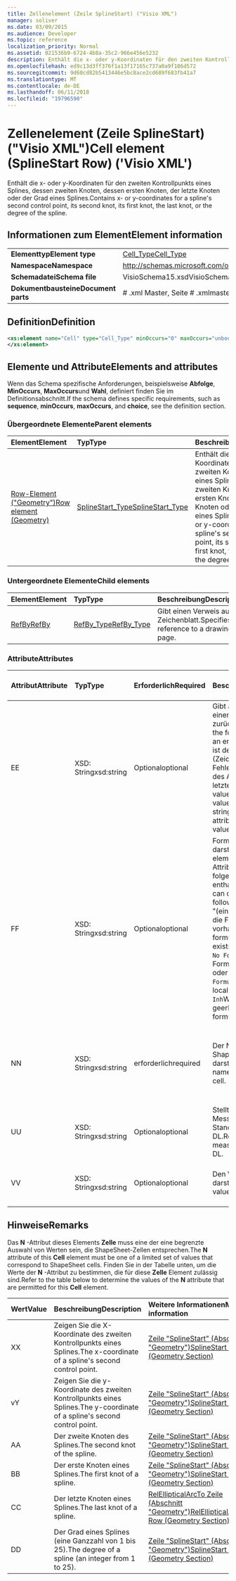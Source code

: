 ```yaml
---
title: Zellenelement (Zeile SplineStart) ("Visio XML")
manager: soliver
ms.date: 03/09/2015
ms.audience: Developer
ms.topic: reference
localization_priority: Normal
ms.assetid: 021536b9-6724-4b8a-35c2-966e456e5232
description: Enthält die x- oder y-Koordinaten für den zweiten Kontrollpunkts eines Splines, dessen zweiten Knoten, dessen ersten Knoten, der letzte Knoten oder der Grad eines Splines.
ms.openlocfilehash: ed9c13d3ff376f1a13f17165c737a0a9f186d572
ms.sourcegitcommit: 9d60cd82b5413446e5bc8ace2cd689f683fb41a7
ms.translationtype: MT
ms.contentlocale: de-DE
ms.lasthandoff: 06/11/2018
ms.locfileid: "19796590"
---
```

# <a name="cell-element-splinestart-row-visio-xml"></a><span data-ttu-id="6d88c-103">Zellenelement (Zeile SplineStart) ("Visio XML")</span><span class="sxs-lookup"><span data-stu-id="6d88c-103">Cell element (SplineStart Row) ('Visio XML')</span></span>

<span data-ttu-id="6d88c-104">Enthält die x- oder y-Koordinaten für den zweiten Kontrollpunkts eines Splines, dessen zweiten Knoten, dessen ersten Knoten, der letzte Knoten oder der Grad eines Splines.</span><span class="sxs-lookup"><span data-stu-id="6d88c-104">Contains x- or y-coordinates for a spline's second control point, its second knot, its first knot, the last knot, or the degree of the spline.</span></span>
  
## <a name="element-information"></a><span data-ttu-id="6d88c-105">Informationen zum Element</span><span class="sxs-lookup"><span data-stu-id="6d88c-105">Element information</span></span>

|||
|:-----|:-----|
|<span data-ttu-id="6d88c-106">**Elementtyp**</span><span class="sxs-lookup"><span data-stu-id="6d88c-106">**Element type**</span></span> <br/> |[<span data-ttu-id="6d88c-107">Cell_Type</span><span class="sxs-lookup"><span data-stu-id="6d88c-107">Cell_Type</span></span>](cell_type-complextypevisio-xml.md) <br/> |
|<span data-ttu-id="6d88c-108">**Namespace**</span><span class="sxs-lookup"><span data-stu-id="6d88c-108">**Namespace**</span></span> <br/> |http://schemas.microsoft.com/office/visio/2012/main  <br/> |
|<span data-ttu-id="6d88c-109">**Schemadatei**</span><span class="sxs-lookup"><span data-stu-id="6d88c-109">**Schema file**</span></span> <br/> |<span data-ttu-id="6d88c-110">VisioSchema15.xsd</span><span class="sxs-lookup"><span data-stu-id="6d88c-110">VisioSchema15.xsd</span></span>  <br/> |
|<span data-ttu-id="6d88c-111">**Dokumentbausteine**</span><span class="sxs-lookup"><span data-stu-id="6d88c-111">**Document parts**</span></span> <br/> |<span data-ttu-id="6d88c-112"># .xml Master, Seite # .xml</span><span class="sxs-lookup"><span data-stu-id="6d88c-112">master#.xml, page#.xml</span></span>  <br/> |
   
## <a name="definition"></a><span data-ttu-id="6d88c-113">Definition</span><span class="sxs-lookup"><span data-stu-id="6d88c-113">Definition</span></span>

```XML
<xs:element name="Cell" type="Cell_Type" minOccurs="0" maxOccurs="unbounded" >
</xs:element>
```

## <a name="elements-and-attributes"></a><span data-ttu-id="6d88c-114">Elemente und Attribute</span><span class="sxs-lookup"><span data-stu-id="6d88c-114">Elements and attributes</span></span>

<span data-ttu-id="6d88c-115">Wenn das Schema spezifische Anforderungen, beispielsweise **Abfolge**, **MinOccurs**, **MaxOccurs**und **Wahl**, definiert finden Sie im Definitionsabschnitt.</span><span class="sxs-lookup"><span data-stu-id="6d88c-115">If the schema defines specific requirements, such as **sequence**, **minOccurs**, **maxOccurs**, and **choice**, see the definition section.</span></span> 
  
### <a name="parent-elements"></a><span data-ttu-id="6d88c-116">Übergeordnete Elemente</span><span class="sxs-lookup"><span data-stu-id="6d88c-116">Parent elements</span></span>

|<span data-ttu-id="6d88c-117">**Element**</span><span class="sxs-lookup"><span data-stu-id="6d88c-117">**Element**</span></span>|<span data-ttu-id="6d88c-118">**Typ**</span><span class="sxs-lookup"><span data-stu-id="6d88c-118">**Type**</span></span>|<span data-ttu-id="6d88c-119">**Beschreibung**</span><span class="sxs-lookup"><span data-stu-id="6d88c-119">**Description**</span></span>|
|:-----|:-----|:-----|
|[<span data-ttu-id="6d88c-120">Row-Element ("Geometry")</span><span class="sxs-lookup"><span data-stu-id="6d88c-120">Row element (Geometry)</span></span>](row-element-geometry-sectionvisio-xml.md) <br/> |[<span data-ttu-id="6d88c-121">SplineStart_Type</span><span class="sxs-lookup"><span data-stu-id="6d88c-121">SplineStart_Type</span></span>](splinestart_type-complextypevisio-xml.md) <br/> |<span data-ttu-id="6d88c-122">Enthält die x- oder y-Koordinaten für den zweiten Kontrollpunkts eines Splines, dessen zweiten Knoten, dessen ersten Knoten, der letzte Knoten oder der Grad eines Splines.</span><span class="sxs-lookup"><span data-stu-id="6d88c-122">Contains x- or y-coordinates for a spline's second control point, its second knot, its first knot, the last knot, or the degree of the spline.</span></span>  <br/> |
   
### <a name="child-elements"></a><span data-ttu-id="6d88c-123">Untergeordnete Elemente</span><span class="sxs-lookup"><span data-stu-id="6d88c-123">Child elements</span></span>

|<span data-ttu-id="6d88c-124">**Element**</span><span class="sxs-lookup"><span data-stu-id="6d88c-124">**Element**</span></span>|<span data-ttu-id="6d88c-125">**Typ**</span><span class="sxs-lookup"><span data-stu-id="6d88c-125">**Type**</span></span>|<span data-ttu-id="6d88c-126">**Beschreibung**</span><span class="sxs-lookup"><span data-stu-id="6d88c-126">**Description**</span></span>|
|:-----|:-----|:-----|
|[<span data-ttu-id="6d88c-127">RefBy</span><span class="sxs-lookup"><span data-stu-id="6d88c-127">RefBy</span></span>](refby-element-cell_type-complextypevisio-xml.md) <br/> |[<span data-ttu-id="6d88c-128">RefBy_Type</span><span class="sxs-lookup"><span data-stu-id="6d88c-128">RefBy_Type</span></span>](refby_type-complextypevisio-xml.md) <br/> |<span data-ttu-id="6d88c-129">Gibt einen Verweis auf ein Zeichenblatt.</span><span class="sxs-lookup"><span data-stu-id="6d88c-129">Specifies a reference to a drawing page.</span></span>  <br/> |
   
### <a name="attributes"></a><span data-ttu-id="6d88c-130">Attribute</span><span class="sxs-lookup"><span data-stu-id="6d88c-130">Attributes</span></span>

|<span data-ttu-id="6d88c-131">**Attribut**</span><span class="sxs-lookup"><span data-stu-id="6d88c-131">**Attribute**</span></span>|<span data-ttu-id="6d88c-132">**Typ**</span><span class="sxs-lookup"><span data-stu-id="6d88c-132">**Type**</span></span>|<span data-ttu-id="6d88c-133">**Erforderlich**</span><span class="sxs-lookup"><span data-stu-id="6d88c-133">**Required**</span></span>|<span data-ttu-id="6d88c-134">**Beschreibung**</span><span class="sxs-lookup"><span data-stu-id="6d88c-134">**Description**</span></span>|<span data-ttu-id="6d88c-135">**Mögliche Werte**</span><span class="sxs-lookup"><span data-stu-id="6d88c-135">**Possible values**</span></span>|
|:-----|:-----|:-----|:-----|:-----|
|<span data-ttu-id="6d88c-136">E</span><span class="sxs-lookup"><span data-stu-id="6d88c-136">E</span></span>  <br/> |<span data-ttu-id="6d88c-137">XSD: String</span><span class="sxs-lookup"><span data-stu-id="6d88c-137">xsd:string</span></span>  <br/> |<span data-ttu-id="6d88c-138">Optional</span><span class="sxs-lookup"><span data-stu-id="6d88c-138">optional</span></span>  <br/> |<span data-ttu-id="6d88c-139">Gibt an, dass die Formel einen Fehler zurückgibt.</span><span class="sxs-lookup"><span data-stu-id="6d88c-139">Indicates that the formula evaluates to an error.</span></span> <span data-ttu-id="6d88c-140">Der Wert von **E** ist der aktuelle Wert (Zeichenfolge mit einer Fehlermeldung); der Wert des Attributs **V** ist der letzte gültige Wert.</span><span class="sxs-lookup"><span data-stu-id="6d88c-140">The value of **E** is the current value (an error message string); the value of the **V** attribute is the last valid value.</span></span>  <br/> |<span data-ttu-id="6d88c-141">Zeichenfolge mit einer Fehlermeldung.</span><span class="sxs-lookup"><span data-stu-id="6d88c-141">An error message string.</span></span>  <br/> |
|<span data-ttu-id="6d88c-142">F</span><span class="sxs-lookup"><span data-stu-id="6d88c-142">F</span></span>  <br/> |<span data-ttu-id="6d88c-143">XSD: String</span><span class="sxs-lookup"><span data-stu-id="6d88c-143">xsd:string</span></span>  <br/> |<span data-ttu-id="6d88c-144">Optional</span><span class="sxs-lookup"><span data-stu-id="6d88c-144">optional</span></span>  <br/> | <span data-ttu-id="6d88c-145">Formel für das Element darstellt.</span><span class="sxs-lookup"><span data-stu-id="6d88c-145">Represents the element's formula.</span></span> <span data-ttu-id="6d88c-146">Dieses Attribut kann eine der folgenden Zeichenfolgen enthalten:</span><span class="sxs-lookup"><span data-stu-id="6d88c-146">This attribute can contain one of the following strings:</span></span>  <br/>  <span data-ttu-id="6d88c-147">"(einige Formel)" Wenn die Formel lokal vorhanden ist.</span><span class="sxs-lookup"><span data-stu-id="6d88c-147">'(some formula)' if the formula exists locally</span></span>  <br/>  <span data-ttu-id="6d88c-148">`No Formula`Wenn die Formel lokal gelöscht oder blockiert ist.</span><span class="sxs-lookup"><span data-stu-id="6d88c-148">`No Formula` if the formula is locally deleted or blocked</span></span>  <br/>  <span data-ttu-id="6d88c-149">`Inh`Wenn die Formel geerbt wird.</span><span class="sxs-lookup"><span data-stu-id="6d88c-149">`Inh` if the formula is inherited.</span></span>  <br/> |<span data-ttu-id="6d88c-150">Eine Formel.</span><span class="sxs-lookup"><span data-stu-id="6d88c-150">A formula.</span></span>  <br/> |
|<span data-ttu-id="6d88c-151">N</span><span class="sxs-lookup"><span data-stu-id="6d88c-151">N</span></span>  <br/> |<span data-ttu-id="6d88c-152">XSD: String</span><span class="sxs-lookup"><span data-stu-id="6d88c-152">xsd:string</span></span>  <br/> |<span data-ttu-id="6d88c-153">erforderlich</span><span class="sxs-lookup"><span data-stu-id="6d88c-153">required</span></span>  <br/> |<span data-ttu-id="6d88c-154">Der Name der ShapeSheet-Zelle darstellt.</span><span class="sxs-lookup"><span data-stu-id="6d88c-154">Represents the name of the ShapeSheet cell.</span></span>  <br/> |<span data-ttu-id="6d88c-155">Der Name der ShapeSheet-Zelle.</span><span class="sxs-lookup"><span data-stu-id="6d88c-155">The name of the ShapeSheet cell.</span></span>  <br/> <span data-ttu-id="6d88c-156">Siehe Abschnitt "Hinweise".</span><span class="sxs-lookup"><span data-stu-id="6d88c-156">See the Remarks section below.</span></span>  <br/> |
|<span data-ttu-id="6d88c-157">U</span><span class="sxs-lookup"><span data-stu-id="6d88c-157">U</span></span>  <br/> |<span data-ttu-id="6d88c-158">XSD: String</span><span class="sxs-lookup"><span data-stu-id="6d88c-158">xsd:string</span></span>  <br/> |<span data-ttu-id="6d88c-159">Optional</span><span class="sxs-lookup"><span data-stu-id="6d88c-159">optional</span></span>  <br/> |<span data-ttu-id="6d88c-160">Stellt eine Einheit der Messung der Standardwert ist DL.</span><span class="sxs-lookup"><span data-stu-id="6d88c-160">Represents a unit of measure The default is DL.</span></span>  <br/> |<span data-ttu-id="6d88c-161">Die Einheiten der Zelle.</span><span class="sxs-lookup"><span data-stu-id="6d88c-161">The units of the cell.</span></span>  <br/> |
|<span data-ttu-id="6d88c-162">V</span><span class="sxs-lookup"><span data-stu-id="6d88c-162">V</span></span>  <br/> |<span data-ttu-id="6d88c-163">XSD: String</span><span class="sxs-lookup"><span data-stu-id="6d88c-163">xsd:string</span></span>  <br/> |<span data-ttu-id="6d88c-164">Optional</span><span class="sxs-lookup"><span data-stu-id="6d88c-164">optional</span></span>  <br/> |<span data-ttu-id="6d88c-165">Den Wert der Zelle darstellt.</span><span class="sxs-lookup"><span data-stu-id="6d88c-165">Represents the value of the cell.</span></span>  <br/> |<span data-ttu-id="6d88c-166">Der Wert der ShapeSheet-Zelle.</span><span class="sxs-lookup"><span data-stu-id="6d88c-166">The value of the ShapeSheet cell.</span></span>  <br/> |
   
## <a name="remarks"></a><span data-ttu-id="6d88c-167">Hinweise</span><span class="sxs-lookup"><span data-stu-id="6d88c-167">Remarks</span></span>

<span data-ttu-id="6d88c-168">Das **N** -Attribut dieses Elements **Zelle** muss eine der eine begrenzte Auswahl von Werten sein, die ShapeSheet-Zellen entsprechen.</span><span class="sxs-lookup"><span data-stu-id="6d88c-168">The **N** attribute of this **Cell** element must be one of a limited set of values that correspond to ShapeSheet cells.</span></span> <span data-ttu-id="6d88c-169">Finden Sie in der Tabelle unten, um die Werte der **N** -Attribut zu bestimmen, die für diese **Zelle** Element zulässig sind.</span><span class="sxs-lookup"><span data-stu-id="6d88c-169">Refer to the table below to determine the values of the **N** attribute that are permitted for this **Cell** element.</span></span> 
  
|<span data-ttu-id="6d88c-170">**Wert**</span><span class="sxs-lookup"><span data-stu-id="6d88c-170">**Value**</span></span>|<span data-ttu-id="6d88c-171">**Beschreibung**</span><span class="sxs-lookup"><span data-stu-id="6d88c-171">**Description**</span></span>|<span data-ttu-id="6d88c-172">**Weitere Informationen**</span><span class="sxs-lookup"><span data-stu-id="6d88c-172">**More information**</span></span>|
|:-----|:-----|:-----|
|<span data-ttu-id="6d88c-173">X</span><span class="sxs-lookup"><span data-stu-id="6d88c-173">X</span></span>  <br/> |<span data-ttu-id="6d88c-174">Zeigen Sie die X-Koordinate des zweiten Kontrollpunkts eines Splines.</span><span class="sxs-lookup"><span data-stu-id="6d88c-174">The x-coordinate of a spline's second control point.</span></span>  <br/> |[<span data-ttu-id="6d88c-175">Zeile "SplineStart" (Abschnitt "Geometry")</span><span class="sxs-lookup"><span data-stu-id="6d88c-175">SplineStart Row (Geometry Section)</span></span>](splinestart-row-geometry-section.md) <br/> |
|<span data-ttu-id="6d88c-176">v</span><span class="sxs-lookup"><span data-stu-id="6d88c-176">Y</span></span>  <br/> |<span data-ttu-id="6d88c-177">Zeigen Sie die y-Koordinate des zweiten Kontrollpunkts eines Splines.</span><span class="sxs-lookup"><span data-stu-id="6d88c-177">The y-coordinate of a spline's second control point.</span></span>  <br/> |[<span data-ttu-id="6d88c-178">Zeile "SplineStart" (Abschnitt "Geometry")</span><span class="sxs-lookup"><span data-stu-id="6d88c-178">SplineStart Row (Geometry Section)</span></span>](splinestart-row-geometry-section.md) <br/> |
|<span data-ttu-id="6d88c-179">A</span><span class="sxs-lookup"><span data-stu-id="6d88c-179">A</span></span>  <br/> |<span data-ttu-id="6d88c-180">Der zweite Knoten des Splines.</span><span class="sxs-lookup"><span data-stu-id="6d88c-180">The second knot of the spline.</span></span>  <br/> |[<span data-ttu-id="6d88c-181">Zeile "SplineStart" (Abschnitt "Geometry")</span><span class="sxs-lookup"><span data-stu-id="6d88c-181">SplineStart Row (Geometry Section)</span></span>](splinestart-row-geometry-section.md) <br/> |
|<span data-ttu-id="6d88c-182">B</span><span class="sxs-lookup"><span data-stu-id="6d88c-182">B</span></span>  <br/> |<span data-ttu-id="6d88c-183">Der erste Knoten eines Splines.</span><span class="sxs-lookup"><span data-stu-id="6d88c-183">The first knot of a spline.</span></span>  <br/> |[<span data-ttu-id="6d88c-184">Zeile "SplineStart" (Abschnitt "Geometry")</span><span class="sxs-lookup"><span data-stu-id="6d88c-184">SplineStart Row (Geometry Section)</span></span>](splinestart-row-geometry-section.md) <br/> |
|<span data-ttu-id="6d88c-185">C</span><span class="sxs-lookup"><span data-stu-id="6d88c-185">C</span></span>  <br/> |<span data-ttu-id="6d88c-186">Der letzte Knoten eines Splines.</span><span class="sxs-lookup"><span data-stu-id="6d88c-186">The last knot of a spline.</span></span>  <br/> |[<span data-ttu-id="6d88c-187">RelEllipticalArcTo Zeile (Abschnitt "Geometry")</span><span class="sxs-lookup"><span data-stu-id="6d88c-187">RelEllipticalArcTo Row (Geometry Section)</span></span>](splinestart-row-geometry-section.md) <br/> |
|<span data-ttu-id="6d88c-188">D</span><span class="sxs-lookup"><span data-stu-id="6d88c-188">D</span></span>  <br/> |<span data-ttu-id="6d88c-189">Der Grad eines Splines (eine Ganzzahl von 1 bis 25).</span><span class="sxs-lookup"><span data-stu-id="6d88c-189">The degree of a spline (an integer from 1 to 25).</span></span>  <br/> |[<span data-ttu-id="6d88c-190">Zeile "SplineStart" (Abschnitt "Geometry")</span><span class="sxs-lookup"><span data-stu-id="6d88c-190">SplineStart Row (Geometry Section)</span></span>](splinestart-row-geometry-section.md) <br/> |
   


